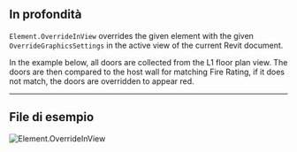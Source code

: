 ## In profondità
`Element.OverrideInView` overrides the given element with the given `OverrideGraphicsSettings` in the active view of the current Revit document.

In the example below, all doors are collected from the L1 floor plan view. The doors are then compared to the host wall for matching Fire Rating, if it does not match, the doors are overridden to appear red.
___
## File di esempio

![Element.OverrideInView](./Revit.Elements.Element.OverrideInView_img.jpg)

